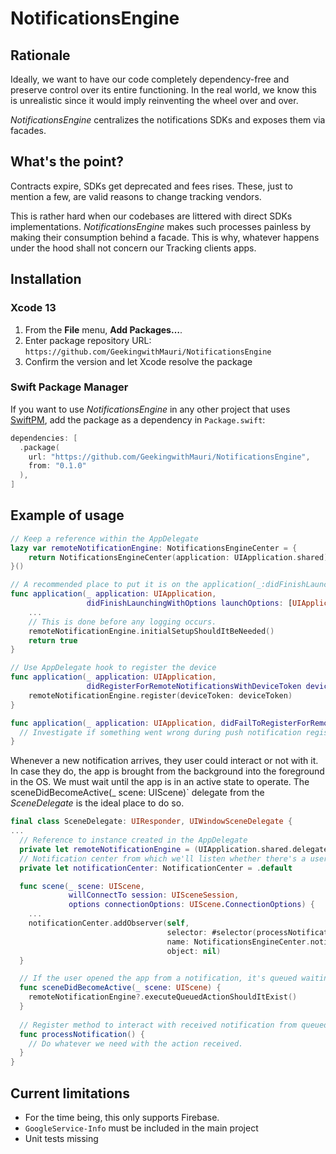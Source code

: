 # NotificationsEngine

## Rationale

Ideally, we want to have our code completely dependency-free and preserve control over its entire functioning. In the real world, we know this is unrealistic since it would imply reinventing the wheel over and over. 

_NotificationsEngine_ centralizes the notifications SDKs and exposes them via facades.

## What's the point?
Contracts expire, SDKs get deprecated and fees rises. These, just to mention a few, are valid reasons to change tracking vendors. 

This is rather hard when our codebases are littered with direct SDKs implementations. _NotificationsEngine_ makes such processes painless by making their consumption behind a facade. This is why, whatever happens under the hood shall not concern our Tracking clients apps.

## Installation 
### Xcode 13
 1. From the **File** menu, **Add Packages…**.
 2. Enter package repository URL: `https://github.com/GeekingwithMauri/NotificationsEngine`
 3. Confirm the version and let Xcode resolve the package

### Swift Package Manager

If you want to use _NotificationsEngine_ in any other project that uses [SwiftPM](https://swift.org/package-manager/), add the package as a dependency in `Package.swift`:

```swift
dependencies: [
  .package(
    url: "https://github.com/GeekingwithMauri/NotificationsEngine",
    from: "0.1.0"
  ),
]
```

## Example of usage

```swift
// Keep a reference within the AppDelegate
lazy var remoteNotificationEngine: NotificationsEngineCenter = {
    return NotificationsEngineCenter(application: UIApplication.shared)
}()

// A recommended place to put it is on the application(_:didFinishLaunchingWithOptions:)` due to some vendor's inner workings (such as Firebase init swizzling)
func application(_ application: UIApplication,
                 didFinishLaunchingWithOptions launchOptions: [UIApplication.LaunchOptionsKey: Any]?) -> Bool {
    ...
    // This is done before any logging occurs. 
    remoteNotificationEngine.initialSetupShouldItBeNeeded()
    return true
}

// Use AppDelegate hook to register the device
func application(_ application: UIApplication,
                 didRegisterForRemoteNotificationsWithDeviceToken deviceToken: Data) {
    remoteNotificationEngine.register(deviceToken: deviceToken)
}

func application(_ application: UIApplication, didFailToRegisterForRemoteNotificationsWithError error: Error) {
  // Investigate if something went wrong during push notification registration
}
```

Whenever a new notification arrives, they user could interact or not with it. In case they do, the app is brought from the background into the foreground in the OS. We must wait until the app is in an active state to operate. The sceneDidBecomeActive(_ scene: UIScene)` delegate from the _SceneDelegate_ is the ideal place to do so.

```swift
final class SceneDelegate: UIResponder, UIWindowSceneDelegate {
...
  // Reference to instance created in the AppDelegate
  private let remoteNotificationEngine = (UIApplication.shared.delegate as? AppDelegate)?.remoteNotificationEngine
  // Notification center from which we'll listen whether there's a user interaction queued
  private let notificationCenter: NotificationCenter = .default

  func scene(_ scene: UIScene,
             willConnectTo session: UISceneSession,
             options connectionOptions: UIScene.ConnectionOptions) {
    ...
    notificationCenter.addObserver(self,
                                   selector: #selector(processNotification),
                                   name: NotificationsEngineCenter.notificationReminder,
                                   object: nil)
  }

  // If the user opened the app from a notification, it's queued waiting to be executed.
  func sceneDidBecomeActive(_ scene: UIScene) {
    remoteNotificationEngine?.executeQueuedActionShouldItExist()
  }
  
  // Register method to interact with received notification from queued action
  func processNotification() {
    // Do whatever we need with the action received.
  }
}
```



## Current limitations
- For the time being, this only supports Firebase. 
- `GoogleService-Info` must be included in the main project
- Unit tests missing
